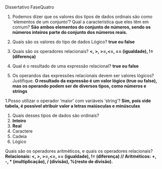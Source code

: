 Dissertativo FaseQuatro

1. Podemos dizer que os valores dos tipos de dados ordinais são como 'elementos de um conjunto’? Qual a característica que eles têm em comum?
**São ambos elementos do conjunto de números, sendo os números inteiros parte do conjunto dos números reais.**

1. Quais são os valores do tipo de dados Lógico?
**true ou false** 

1. Quais são os operadores relacionais?
**<, >, >=,<=, == (igualdade), != (diferença)**

1. Qual é o resultado de uma expressão relacional?
**true ou false** 

1. Os operandos das expressões relacionais devem ser valores lógicos? Justifique.
**O resultado da expressão é um valor lógico (true ou false), mas os operando podem ser de diversos tipos, como números e strings**

1.Posso utilizar o operador ‘maior’ com variáveis ‘string’?
**Sim, pois vide tabela, é possível atribuir valor a letras maiúsculas e minúsculas**

1. Quais desses tipos de dados são ordinais?
1. **Inteiro**
1. **Real**
1. Caractere
1. Cadeia
1. Lógico

Quais são os operadores aritméticos, e quais os operadores relacionais?
**Relacionais: <, >, >=,<=, == (igualdade), != (diferença) // Aritméticos: +, -, * (multiplicação), / (divisão), %(resto de divisão).**

